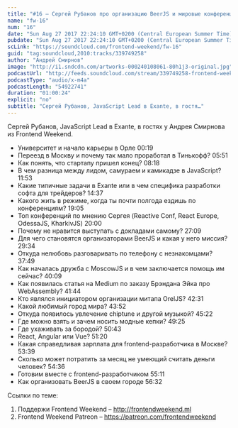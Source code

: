 ```yaml
---
title: "#16 – Сергей Рубанов про организацию BeerJS и мировые конференции"
name: "fw-16"
num: "16"
date: "Sun Aug 27 2017 22:24:10 GMT+0200 (Central European Summer Time)"
pubdate: "Sun Aug 27 2017 22:24:10 GMT+0200 (Central European Summer Time)"
scLink: "https://soundcloud.com/frontend-weekend/fw-16"
guid: "tag:soundcloud,2010:tracks/339749258"
author: "Андрей Смирнов"
image: "http://i1.sndcdn.com/artworks-000240108061-80h1j3-original.jpg"
podcastUrl: "http://feeds.soundcloud.com/stream/339749258-frontend-weekend-fw-16.m4a"
podcastType: "audio/x-m4a"
podcastLength: "54922741"
duration: "01:00:24"
explicit: "no"
subtitle: "Сергей Рубанов, JavaScript Lead в Exante, в гостя…"
---
```

Сергей Рубанов, JavaScript Lead в Exante, в гостях у Андрея Смирнова из Frontend Weekend.

- Университет и начало карьеры в Орле 00:19
- Переезд в Москву и почему так мало проработал в Тинькофф? 05:51
- Как понять, что стартапу пришел конец? 08:18
- В чем разница между лидом, самураем и камикадзе в JavaScript? 11:53
- Какие типичные задачи в Exante или в чем специфика разработки софта для трейдеров? 14:37
- Какого жить в режиме, когда ты почти полгода ездишь по конференциям? 19:05
- Топ конференций по мнению Сергея (Reactive Conf, React Europe, OdessaJS, KharkivJS) 20:00
- Почему не нравится выступать с докладами самому? 27:09
- Для чего становятся организаторами BeerJS и какая у него миссия? 29:34
- Откуда нелюбовь разговаривать по телефону с незнакомцами? 37:49
- Как началась дружба с MoscowJS и в чем заключается помощь им сейчас? 40:09
- Как появилась статья на Medium по заказу Брэндана Эйка про WebAssembly? 41:44
- Кто являлся инициатором организации митапа OrelJS? 42:31
- Какой любимый город мира? 43:52
- Откуда появилось увлечение chiptune и другой музыкой? 45:22
- Где можно взять и зачем носить модные кепки? 49:25
- Где ухаживать за бородой? 50:43
- React, Angular или Vue? 51:20
- Какая справедливая зарплата для frontend-разработчика в Москве? 53:39
- Сколько может потратить за месяц не умеющий считать деньги человек? 54:36
- Готовим вместе с frontend-разработчиком 55:11
- Как организовать BeerJS в своем городе 56:32

Ссылки по теме:
1) Поддержи Frontend Weekend – http://frontendweekend.ml
2) Frontend Weekend Patreon – https://patreon.com/frontendweekend